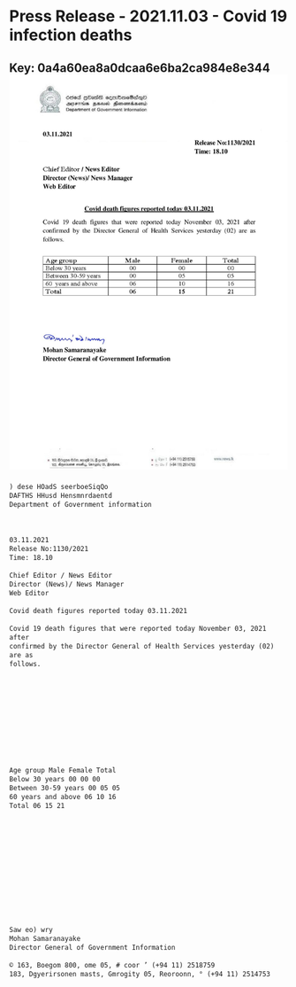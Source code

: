 # Press Release - 2021.11.03 - Covid 19 infection deaths 
Key: 0a4a60ea8a0dcaa6e6ba2ca984e8e344 
![img](img/0a4a60ea8a0dcaa6e6ba2ca984e8e344.jpg)
---
```
) dese HOadS seerboeSiqQo
DAFTHS HHusd Hensmnrdaentd
Department of Government information

 

03.11.2021
Release No:1130/2021
Time: 18.10

Chief Editor / News Editor
Director (News)/ News Manager
Web Editor

Covid death figures reported today 03.11.2021

Covid 19 death figures that were reported today November 03, 2021 after
confirmed by the Director General of Health Services yesterday (02) are as
follows.

 

 

 

 

 

Age group Male Female Total
Below 30 years 00 00 00
Between 30-59 years 00 05 05
60 years and above 06 10 16
Total 06 15 21

 

 

 

 

 

 

Saw eo) wry
Mohan Samaranayake
Director General of Government Information

© 163, Boegom 800, ome 05, # coor ’ (+94 11) 2518759
183, Dgyerirsonen masts, Gmrogity 05, Reoroonn, ° (+94 11) 2514753

```
